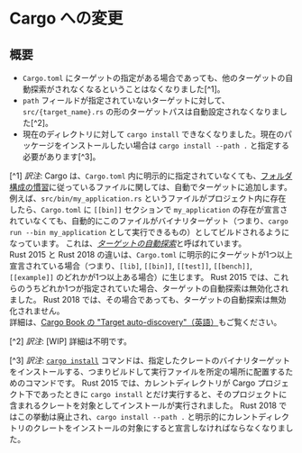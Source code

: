 <!--
# Cargo changes
-->

# Cargo への変更

<!--
## Summary
-->

## 概要

<!--
- If there is a target definition in a `Cargo.toml` manifest, it no longer
  automatically disables automatic discovery of other targets.
- Target paths of the form `src/{target_name}.rs` are no longer inferred for
  targets where the `path` field is not set.
- `cargo install` for the current directory is no longer allowed, you must
  specify `cargo install --path .` to install the current package.
-->

- `Cargo.toml` にターゲットの指定がある場合であっても、他のターゲットの自動探索がされなくなるということはなくなりました[^1]。
- `path` フィールドが指定されていないターゲットに対して、`src/{target_name}.rs` の形のターゲットパスは自動設定されなくなりました[^2]。
- 現在のディレクトリに対して `cargo install` できなくなりました。現在のパッケージをインストールしたい場合は `cargo install --path .` と指定する必要があります[^3]。

[^1] *訳注*:
  Cargo は、`Cargo.toml` 内に明示的に指定されていなくても、[フォルダ構成の慣習][package-layout]に従っているファイルに関しては、自動でターゲットに追加します。
  例えば、`src/bin/my_application.rs` というファイルがプロジェクト内に存在したら、`Cargo.toml` に `[[bin]]` セクションで `my_application` の存在が宣言されていなくても、自動的にこのファイルがバイナリターゲット（つまり、`cargo run --bin my_application` として実行できるもの）としてビルドされるようになっています。
  これは、[*ターゲットの自動探索*][target-auto-discovery]と呼ばれています。<br>
  Rust 2015 と Rust 2018 の違いは、`Cargo.toml` に明示的にターゲットが1つ以上宣言されている場合（つまり、`[lib]`, `[[bin]]`, `[[test]]`, `[[bench]]`, `[[example]]` のどれかが1つ以上ある場合）に生じます。
  Rust 2015 では、これらのうちどれか1つが指定されていた場合、ターゲットの自動探索は無効化されました。
  Rust 2018 では、その場合であっても、ターゲットの自動探索は無効化されません。<br>
  詳細は、[Cargo Book の "Target auto-discovery"（英語）][target-auto-discovery]もご覧ください。

[^2] *訳注*:
  [WIP] 詳細は不明です。

[^3] *訳注*:
  [`cargo install`][cargo-install] コマンドは、指定したクレートのバイナリターゲットをインストールする、つまりビルドして実行ファイルを所定の場所に配置するためのコマンドです。
  Rust 2015 では、カレントディレクトリが Cargo プロジェクト下であったときに `cargo install` とだけ実行すると、そのプロジェクトに含まれるクレートを対象としてインストールが実行されました。
  Rust 2018 ではこの挙動は廃止され、`cargo install --path .` と明示的にカレントディレクトリのクレートをインストールの対象にすると宣言しなければならなくなりました。

[package-layout]: https://doc.rust-lang.org/cargo/guide/project-layout.html
[target-auto-discovery]: https://doc.rust-lang.org/cargo/reference/cargo-targets.html#the-path-field
[cargo-install]: https://doc.rust-lang.org/cargo/commands/cargo-install.html
